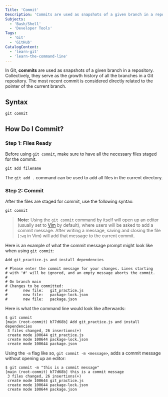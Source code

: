 ```yaml
---
Title: 'Commit'
Description: 'Commits are used as snapshots of a given branch in a repository. They serve as the growth history of all the branches in a Git repository.'
Subjects:
  - 'Bash/Shell'
  - 'Developer Tools'
Tags:
  - 'Git'
  - 'GitHub'
CatalogContent:
  - 'learn-git'
  - 'learn-the-command-line'
---
```


In Git, **commits** are used as snapshots of a given branch in a repository. Collectively, they serve as the growth history of all the branches in a Git repository. The most recent commit is considered directly related to the pointer of the current branch.

## Syntax

```shell
git commit
```

## How Do I Commit?

### Step 1: Files Ready

Before using `git commit`, make sure to have all the necessary files staged for the commit.

```shell
git add filename
```

The `git add .` command can be used to add all files in the current directory.

### Step 2: Commit

After the files are staged for commit, use the following syntax:

```shell
git commit
```

> **Note:** Using the `git commit` command by itself will open up an editor (usually set to [Vim](https://www.codecademy.com/resources/docs/open-source/vim) by default), where users will be asked to add a commit message. After writing a message, saving and closing the file (`:wq` in Vim) will add that message to the current commit.

Here is an example of what the commit message prompt might look like when using `git commit`:

```shell
Add git_practice.js and install dependencies

# Please enter the commit message for your changes. Lines starting
# with '#' will be ignored, and an empty message aborts the commit.
#
# On branch main
# Changes to be committed:
#       new file:   git_practice.js
#       new file:   package-lock.json
#       new file:   package.json
```

Here is what the command line would look like afterwards:

```shell
$ git commit
[main (root-commit) b77d68b] Add git_practice.js and install dependencies
 3 files changed, 26 insertions(+)
 create mode 100644 git_practice.js
 create mode 100644 package-lock.json
 create mode 100644 package.json
```

Using the `-m` flag like so, `git commit -m <message>`, adds a commit message without opening up an editor:

```shell
$ git commit -m "this is a commit message"
[main (root-commit) b77d68b] this is a commit message
 3 files changed, 26 insertions(+)
 create mode 100644 git_practice.js
 create mode 100644 package-lock.json
 create mode 100644 package.json
```
